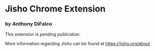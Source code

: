 # Jisho Chrome Extension

### by Anthony DiFalco

This extension is pending publication.

More information regarding Jisho can be found at https://jisho.org/about
